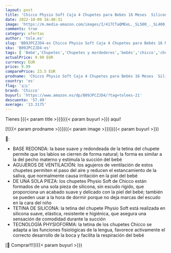 ```yaml
---
layout: post
title: 'Chicco Physio Soft Caja 4 Chupetes para Bebés 16 Meses  Silicona Suave  Delicada que Imita el Pecho Materno  con Orificios de Ventilación y Tetina Physioforma  Azul y Agua Marina'
date: 2022-10-09 16:40:31
image: 'https://m.media-amazon.com/images/I/417CTaQMEeL._SL500_._SL400_.jpg'
comments: true
category: ofertas
author: 'tole.es'
slug: 'B09JPCZJD4-es Chicco Physio Soft Caja 4 Chupetes para Bebés 16 Meses...'
sku: 'B09JPCZJD4-es'
tags: [ 'Bebé','Chupetes','Chupetes y mordedores','bebés','chicco','chupetes','🇪🇸', ]
actualPrice: 9.99 EUR
currency: EUR
price: 9.99
comparePrice: 23.5 EUR
prodname: 'Chicco Physio Soft Caja 4 Chupetes para Bebés 16 Meses  Silicona Suave  Delicada que Imita el Pecho Materno  con Orificios de Ventilación y Tetina Physioforma  Azul y Agua Marina'
country: 'es'
flag: '🇪🇸'
brand: 'Chicco'
buyurl: 'https://www.amazon.es/dp/B09JPCZJD4/?tag=tolees-21'
descuento: '57.49'
average: '13.3175'
---
```


Tienes [{{< param title >}}]({{< param buyurl >}}) aqui!

[![{{< param prodname >}}]({{< param image >}})]({{< param buyurl >}})

🔎:

- BASE REDONDA: la base suave y redondeada de la tetina del chupete permite que los labios se cierren de forma natural; la forma es similar a la del pecho materno y estimula la succión del bebé
- AGUJEROS DE VENTILACIÓN: los agujeros de ventilación de estos chupetes permiten el paso del aire y reducen el estancamiento de la saliva, que normalmente causa irritación en la piel del bebé
- DE UNA SOLA PIEZA: los chupetes Physio Soft de Chicco están formados de una sola pieza de silicona, sin escudo rígido, que proporciona un acabado suave y delicado con la piel del bebé; también se pueden usar a la hora de dormir porque no deja marcas del escudo en la cara del niño
- TETINA DE SILICONA: la tetina del chupete Physio Soft está realizada en silicona suave, elástica, resistente e higiénica, que asegura una sensación de comodidad durante la succión
- TECNOLOGÍA PHYSIOFORMA: la tetina de los chupetes Chicco se adapta a las funciones fisiológicas de la lengua, favorece activamente el correcto desarrollo de la boca y facilita la respiración del bebé

[🛒 Comprar!!!]({{< param buyurl >}})
